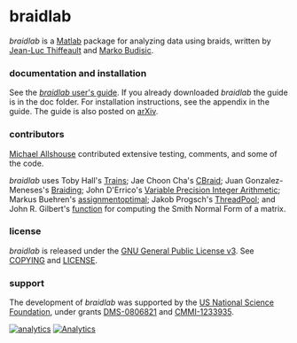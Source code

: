 # braidlab

*braidlab* is a [Matlab][1] package for analyzing data using braids, written by [Jean-Luc Thiffeault][2] and [Marko Budisic][3].

### documentation and installation

See the [*braidlab* user's guide][4].  If you already downloaded *braidlab* the guide is in the doc folder.  For installation instructions, see the appendix in the guide.  The guide is also posted on [arXiv][5].

### contributors

[Michael Allshouse][6] contributed extensive testing, comments, and some of the code.

*braidlab* uses Toby Hall's [Trains][7]; Jae Choon Cha's [CBraid][8]; Juan Gonzalez-Meneses's [Braiding][9]; John D'Errico's [Variable Precision Integer Arithmetic][10]; Markus Buehren's [assignmentoptimal][11]; Jakob Progsch's [ThreadPool][12]; and John R. Gilbert's [function][13] for computing the Smith Normal Form of a matrix.

### license

*braidlab* is released under the [GNU General Public License v3][14].  See [COPYING][15] and [LICENSE][16].

### support

The development of *braidlab* was supported by the [US National Science Foundation][17], under grants [DMS-0806821][18] and [CMMI-1233935][19].

[1]: http://www.mathworks.com/products/matlab/
[2]: http://www.math.wisc.edu/~jeanluc/
[3]: http://mbudisic.wordpress.com/
[4]: http://github.com/jeanluct/braidlab/raw/master/doc/braidlab_guide.pdf
[5]: http://arxiv.org/abs/1410.0849
[6]: http://chaos.utexas.edu/people/post-docs/michael-allshouse
[7]: https://github.com/jeanluct/trains
[8]: https://github.com/jeanluct/cbraid
[9]: http://personal.us.es/meneses/software.php
[10]: http://www.mathworks.com/matlabcentral/fileexchange/22725-variable-precision-integer-arithmetic
[11]: http://www.mathworks.com/matlabcentral/fileexchange/6543
[12]: https://github.com/progschj/ThreadPool
[13]: http://www.mathworks.com/matlabcentral/newsreader/view_thread/13728
[14]: http://www.gnu.org/licenses/gpl-3.0.html
[15]: http://github.com/jeanluct/braidlab/raw/master/COPYING
[16]: http://github.com/jeanluct/braidlab/raw/master/LICENSE
[17]: http://www.nsf.gov
[18]: http://www.nsf.gov/awardsearch/showAward?AWD_ID=0806821
[19]: http://www.nsf.gov/awardsearch/showAward?AWD_ID=1233935

[![analytics](http://www.google-analytics.com/collect?v=1&t=pageview&_s=1&dl=https%3A%2F%2Fgithub.com%2Fjeanluct%2Fbraidlab&_u=MAC~&tid=UA-46449211-2)]()
[![Analytics](https://ga-beacon.appspot.com/UA-46449211-3/jeanluct/braidlab)](https://github.com/igrigorik/ga-beacon)
